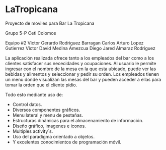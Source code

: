 # LaTropicana
Proyecto de moviles para Bar La Tropicana

Grupo 5-P
Ceti Colomos

Equipo #2 
Victor Gerardo Rodriguez Barragan
Carlos Arturo Lopez Gutierrez
Victor David Medina Amezcua
Diego Jared Almaraz Rodriguez


La aplicación realizada ofrece tanto a los empleados del bar como a los clientes satisfacer sus nececidades y ocupaciones.
Al usuario le permite ingresar con el nombre de la mesa en la que esta ubicado, puede ver las bebidas y alimentos y seleccionar y pedir su orden.
Los empleados tienen un menu donde visualizan las mesas del bar y pueden acceder a ellas para tomar la orden que el cliente pidio.

Todo esto mediante uso de:
- Control datos.
- Diversos componentes gráficos.
- Menu lateral y menu de pestañas.
- Estructuras dinámicas para el almacenamiento de información.
- Diseño gráfico, imagenes e iconos.
- Multiples activity´s.
- Uso del paradigma orientado a objetos.
- Y excelentes conocimientos de programación móvil.
